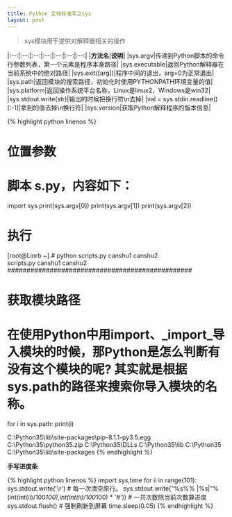 ```yaml
---
title: Python 全栈标准库之sys
layout: post
---
```



> sys模块用于提供对解释器相关的操作

|:--:|:--:|:--:|:--:|:--:|:--:|:--:|
|**方法名**|**说明**|
|sys.argv|传递到Python脚本的命令行参数列表，第一个元素是程序本身路径|
|sys.executable|返回Python解释器在当前系统中的绝对路径|
|sys.exit([arg])|程序中间的退出，arg=0为正常退出|
|sys.path|返回模块的搜索路径，初始化时使用PYTHONPATH环境变量的值|
|sys.platform|返回操作系统平台名称，Linux是linux2，Windows是win32|
|sys.stdout.write(str)|输出的时候把换行符\n去掉|
|val = sys.stdin.readline()[:-1]|拿到的值去掉\n换行符|
|sys.version|获取Python解释程序的版本信息|


{% highlight python linenos %}
# 位置参数
# 脚本 s.py，内容如下：
import sys
print(sys.argv[0])
print(sys.argv[1])
print(sys.argv[2])

# 执行
[root@Linrb ~] # python scripts.py canshu1 canshu2  
scripts.py
canshu1
canshu2
################################################

# 获取模块路径
# 在使用Python中用import、_import_导入模块的时候，那Python是怎么判断有没有这个模块的呢? 其实就是根据sys.path的路径来搜索你导入模块的名称。
for i in sys.path:
    print(i)


C:\Python35\lib\site-packages\pip-8.1.1-py3.5.egg
C:\Python35\python35.zip
C:\Python35\DLLs
C:\Python35\lib
C:\Python35
C:\Python35\lib\site-packages
{% endhighlight %}

**手写进度条**

{% highlight python linenos %}
import sys,time
for ii in range(101):
    sys.stdout.write('\r')  # 每一次清空原行。
    sys.stdout.write("%s%%  |%s|"%(int(int(ii)/100*100),int(int(ii)/100*100) * '#'))     # 一共次数除当前次数算进度
    sys.stdout.flush()      # 强制刷新到屏幕
    time.sleep(0.05)
{% endhighlight %}